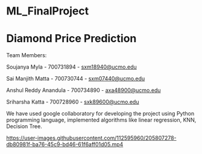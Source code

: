 # ML_FinalProject

# Diamond Price Prediction

Team Members:

Soujanya Myla - 700731894 - sxm18940@ucmo.edu

Sai Manjith Matta - 700730744 - sxm07440@ucmo.edu

Anshul Reddy Anandula - 700734890 - axa48900@ucmo.edu

Sriharsha Katta - 700728960 - sxk89600@ucmo.edu

We have used google collaboratory for developing the project using Python programming language, implemented algorithms like linear regression, KNN, Decision Tree.

https://user-images.githubusercontent.com/112595960/205807278-db80981f-ba76-45c9-bd46-61f6aff01d05.mp4
